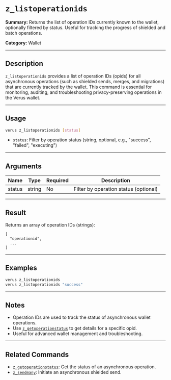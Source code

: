 # `z_listoperationids`

**Summary:**
Returns the list of operation IDs currently known to the wallet, optionally filtered by status. Useful for tracking the progress of shielded and batch operations.

**Category:**
Wallet

---

## Description
`z_listoperationids` provides a list of operation IDs (opids) for all asynchronous operations (such as shielded sends, merges, and migrations) that are currently tracked by the wallet. This command is essential for monitoring, auditing, and troubleshooting privacy-preserving operations in the Verus wallet.

---

## Usage
```bash
verus z_listoperationids [status]
```
- `status`: Filter by operation status (string, optional, e.g., "success", "failed", "executing")

---

## Arguments
| Name    | Type    | Required | Description                                 |
|---------|---------|----------|---------------------------------------------|
| status  | string  | No       | Filter by operation status (optional)       |

---

## Result
Returns an array of operation IDs (strings):
```
[
  "operationid",
  ...
]
```

---

## Examples
```bash
verus z_listoperationids
verus z_listoperationids "success"
```

---

## Notes
- Operation IDs are used to track the status of asynchronous wallet operations.
- Use [`z_getoperationstatus`](./z_getoperationstatus.md) to get details for a specific opid.
- Useful for advanced wallet management and troubleshooting.

---

## Related Commands
- [`z_getoperationstatus`](./z_getoperationstatus.md): Get the status of an asynchronous operation.
- [`z_sendmany`](./z_sendmany.md): Initiate an asynchronous shielded send. 